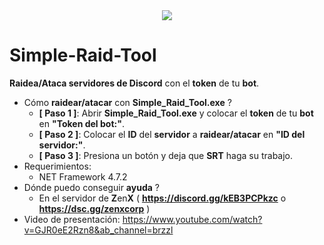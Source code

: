 <div align="center">
  <img  src="https://i.ibb.co/7rNNnD2/image.png">
</div>

# Simple-Raid-Tool
**Raidea/Ataca servidores de Discord** con el **token** de tu **bot**.

- Cómo **raidear/atacar** con **Simple_Raid_Tool.exe** ?
  - **[ Paso 1 ]**: Abrir **Simple_Raid_Tool.exe** y colocar el **token** de tu **bot** en **"Token del bot:"**.
  - **[ Paso 2 ]**: Colocar el **ID** del **servidor** a **raidear/atacar** en **"ID del servidor:"**.
  - **[ Paso 3 ]**: Presiona un botón y deja que **SRT** haga su trabajo.
- Requerimientos:
  - NET Framework 4.7.2
- Dónde puedo conseguir **ayuda** ?
  - En el servidor de **Z**en**X** ( **https://discord.gg/kEB3PCPkzc** o **https://dsc.gg/zenxcorp** )
- Video de presentación: https://www.youtube.com/watch?v=GJR0eE2Rzn8&ab_channel=brzzl
